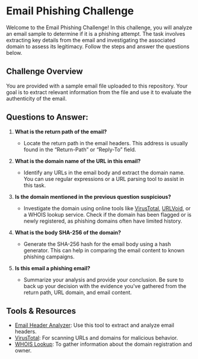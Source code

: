 # Email Phishing Challenge

Welcome to the Email Phishing Challenge! In this challenge, you will analyze an email sample to determine if it is a phishing attempt. The task involves extracting key details from the email and investigating the associated domain to assess its legitimacy. Follow the steps and answer the questions below.

## Challenge Overview

You are provided with a sample email file uploaded to this repository. Your goal is to extract relevant information from the file and use it to evaluate the authenticity of the email.

## Questions to Answer:

1. **What is the return path of the email?**
   - Locate the return path in the email headers. This address is usually found in the “Return-Path” or “Reply-To” field.

2. **What is the domain name of the URL in this email?**
   - Identify any URLs in the email body and extract the domain name. You can use regular expressions or a URL parsing tool to assist in this task.

3. **Is the domain mentioned in the previous question suspicious?**
   - Investigate the domain using online tools like [VirusTotal](https://www.virustotal.com/), [URLVoid](https://www.urlvoid.com/), or a WHOIS lookup service. Check if the domain has been flagged or is newly registered, as phishing domains often have limited history.

4. **What is the body SHA-256 of the domain?**
   - Generate the SHA-256 hash for the email body using a hash generator. This can help in comparing the email content to known phishing campaigns.

5. **Is this email a phishing email?**
   - Summarize your analysis and provide your conclusion. Be sure to back up your decision with the evidence you've gathered from the return path, URL domain, and email content.

## Tools & Resources

- [Email Header Analyzer](https://mxtoolbox.com/EmailHeaders.aspx): Use this tool to extract and analyze email headers.
- [VirusTotal](https://www.virustotal.com/): For scanning URLs and domains for malicious behavior.
- [WHOIS Lookup](https://whois.domaintools.com/): To gather information about the domain registration and owner.
